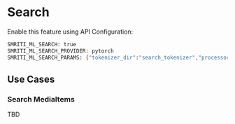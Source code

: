 # Search
Enable this feature using API Configuration:
```bash
SMRITI_ML_SEARCH: true
SMRITI_ML_SEARCH_PROVIDER: pytorch
SMRITI_ML_SEARCH_PARAMS: {"tokenizer_dir":"search_tokenizer","processor_dir":"search_processor","text_file":"search_text_v20230731.pt","vision_file":"search_vision_v20230731.pt"}
```

## Use Cases

### Search MediaItems
TBD
